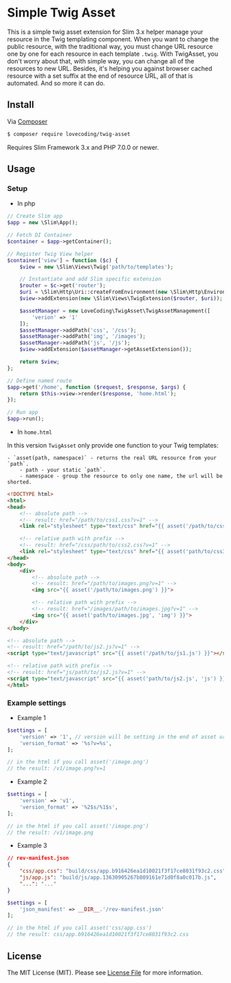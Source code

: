 # Simple Twig Asset

This is a simple twig asset extension for Slim 3.x helper manage your resource in the Twig templating component. When you want to change the public resource, with the traditional way, you must change URL resource one by one for each resource in each template `.twig`. With TwigAsset, you don't worry about that, with simple way, you can change all of the resources to new URL. Besides, it's helping you against browser cached resource with a set suffix at the end of resource URL, all of that is automated. And so more it can do.

## Install

Via [Composer](https://getcomposer.org/)

```bash
$ composer require lovecoding/twig-asset
```

Requires Slim Framework 3.x and PHP 7.0.0 or newer.

## Usage

### Setup

* In php

```php
// Create Slim app
$app = new \Slim\App();

// Fetch DI Container
$container = $app->getContainer();

// Register Twig View helper
$container['view'] = function ($c) {
    $view = new \Slim\Views\Twig('path/to/templates');

    // Instantiate and add Slim specific extension
    $router = $c->get('router');
    $uri = \Slim\Http\Uri::createFromEnvironment(new \Slim\Http\Environment($_SERVER));
    $view->addExtension(new \Slim\Views\TwigExtension($router, $uri));

    $assetManager = new LoveCoding\TwigAsset\TwigAssetManagement([
        'verion' => '1'
    ]);
    $assetManager->addPath('css', '/css');
    $assetManager->addPath('img', '/images');
    $assetManager->addPath('js', '/js');
    $view->addExtension($assetManager->getAssetExtension());

    return $view;
};

// Define named route
$app->get('/home', function ($request, $response, $args) {
    return $this->view->render($response, 'home.html');
});

// Run app
$app->run();
```

* In `home.html`

In this version `TwigAsset` only provide one function to your Twig templates:

    - `asset(path, namespace)` - returns the real URL resource from your `path`.
        - path - your static `path`.
        - namespace - group the resource to only one name, the url will be shorted.

```html
<!DOCTYPE html>
<html>
<head>
    <!-- absolute path -->
    <!-- result: href="/path/to/css1.css?v=1" -->
    <link rel="stylesheet" type="text/css" href="{{ asset('/path/to/css1.css') }}">

    <!-- relative path with prefix -->
    <!-- result: href="/css/path/to/css2.css?v=1" -->
    <link rel="stylesheet" type="text/css" href="{{ asset('path/to/css3.css', 'css') }}">
</head>
<body>
    <div>
        <!-- absolute path -->
        <!-- result: href="/path/to/images.png?v=1" -->
        <img src="{{ asset('/path/to/images.png') }}">

        <!-- relative path with prefix -->
        <!-- result: href="/images/path/to/images.jpg?v=1" -->
        <img src="{{ asset('path/to/images.jpg', 'img') }}">
    </div>
</body>

<!-- absolute path -->
<!-- result: href="/path/to/js2.js?v=1" -->
<script type="text/javascript" src="{{ asset('/path/to/js1.js') }}"></script>

<!-- relative path with prefix -->
<!-- result: href="js/path/to/js2.js?v=1" -->
<script type="text/javascript" src="{{ asset('path/to/js2.js', 'js') }}"></script>
</html>
```

### Example settings

- Example 1

```php
$settings = [
    'version' => '1', // version will be setting in the end of asset url `css.css?(version_format here)`
    'version_format' => '%s?v=%s',
];

// in the html if you call asset('/image.png')
// the result: /v1/image.png?v=1
```

- Example 2

```php
$settings = [
    'version' => 'v1',
    'version_format' => '%2$s/%1$s',
];

// in the html if you call asset('/image.png')
// the result: /v1/image.png
```

- Example 3

```json
// rev-manifest.json
{
    "css/app.css": "build/css/app.b916426ea1d10021f3f17ce8031f93c2.css",
    "js/app.js": "build/js/app.13630905267b809161e71d0f8a0c017b.js",
    "...": "..."
}
```

```php
$settings = [
    'json_manifest' => __DIR__.'/rev-manifest.json'
];

// in the html if you call asset('css/app.css')
// the result: css/app.b916426ea1d10021f3f17ce8031f93c2.css
```

## License

The MIT License (MIT). Please see [License File](LICENSE.md) for more information.